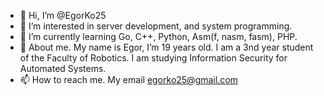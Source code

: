- 👋 Hi, I’m @EgorKo25
- 👀 I’m interested in server development, and system programming. 
- 🌱 I’m currently learning Go, C++, Python, Asm(f, nasm, fasm), PHP.
- 💞️ About me. My name is Egor, I’m 19 years old.
I am a 3nd year student of the Faculty of Robotics. I am studying Information Security for Automated Systems.
- 📫 How to reach me. My email egorko25@gmail.com


